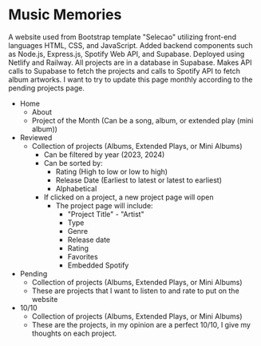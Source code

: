 # Music Memories
A website used from Bootstrap template "Selecao" utilizing front-end languages HTML, CSS, and JavaScript.
Added backend components such as Node.js, Express.js, Spotify Web API, and Supabase.
Deployed using Netlify and Railway.
All projects are in a database in Supabase. Makes API calls to Supabase to fetch the projects and calls to Spotify API to fetch album artworks.
I want to try to update this page monthly according to the pending projects page.

- Home
  - About
  - Project of the Month (Can be a song, album, or extended play (mini album))
- Reviewed
  - Collection of projects (Albums, Extended Plays, or Mini Albums)
    - Can be filtered by year (2023, 2024)
    - Can be sorted by:
       - Rating (High to low or low to high)
       - Release Date (Earliest to latest or latest to earliest)
       - Alphabetical
    - If clicked on a project, a new project page will open
      - The project page will include:
        - "Project Title" - "Artist"
        - Type
        - Genre
        - Release date
        - Rating
        - Favorites
        - Embedded Spotify
 - Pending
   - Collection of projects (Albums, Extended Plays, or Mini Albums)
   - These are projects that I want to listen to and rate to put on the website
 - 10/10
   - Collection of projects (Albums, Extended Plays, or Mini Albums)
   - These are the projects, in my opinion are a perfect 10/10, I give my thoughts on each project.
